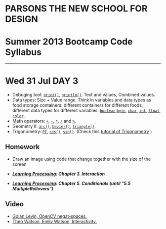 # PARSONS THE NEW SCHOOL FOR DESIGN
# Summer 2013 Bootcamp Code Syllabus
-------------------------------------------------------------------

# Wed 31 Jul DAY 3

* Debuging tool: [```print()```](http://processing.org/reference/print_.html), [```println()```](http://processing.org/reference/println_.html). Text and values, Combined values. 
* Data types: Size + Value range. Think in variables and data types as food storage containers: different containers for different foods, different data types for different variables. [`boolean`](http://processing.org/reference/boolean.html),[`byte`](http://processing.org/reference/byte.html), [`char`](http://processing.org/reference/char.html), [`int`](http://processing.org/reference/int.html), [`float`](http://processing.org/reference/float.html), [`color`](http://processing.org/reference/color_datatype.html).
* Math operators: [`+`](http://processing.org/reference/addition.html), [`-`](http://processing.org/reference/minus.html), [`*`](http://processing.org/reference/multiply.html), [`/`](http://processing.org/reference/divide.html) and [`%`](http://processing.org/reference/modulo.html).
* Geometry II: [`arc()`](http://processing.org/reference/arc_.html), [`bezier()`](http://processing.org/reference/bezier_.html), [`triangle()`](http://processing.org/reference/triangle_.html).  
* Trigonometry: [`PI`](http://processing.org/reference/PI.html), [`cos()`](http://processing.org/reference/cos_.html), [`sin()`](http://processing.org/reference/sin_.html). (Check this [tutorial of Trigonometry](http://processing.org/tutorials/trig/) )

## Homework

* Draw an image using code that change together with the size of the screen

* ***[Learning Processing](http://21it.files.wordpress.com/2008/09/0123736021.pdf): Chapter 3. Interaction***
* ***[Learning Processing](http://21it.files.wordpress.com/2008/09/0123736021.pdf): Chapter 5. Conditionals (until "5.5 MultipleRollovers")***


## Video

* [Golan Levin, OpenCV negat-spaces. ](http://www.ted.com/talks/golan_levin_ted2009.html)
* [Theo Watson, Emily Watson, Interactivity. ](https://vimeo.com/49984593)
